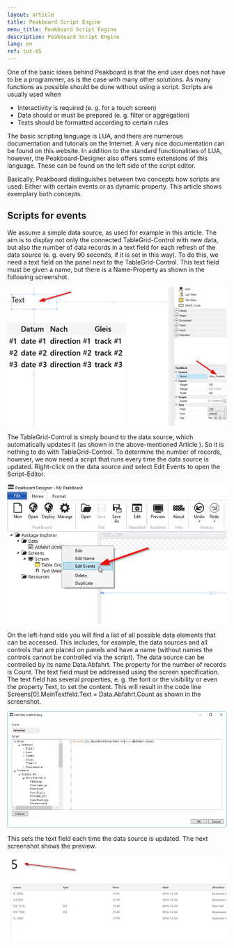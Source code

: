 ```yaml
---
layout: article
title: Peakboard Script Engine
menu_title: Peakboard Script Engine
description: Peakboard Script Engine
lang: en
ref: tut-05
---
```

One of the basic ideas behind Peakboard is that the end user does not have to be a programmer, as is the case with many other solutions. As many functions as possible should be done without using a script. Scripts are usually used when

*  Interactivity is required (e. g. for a touch screen)
*  Data should or must be prepared (e. g. filter or aggregation)
*  Texts should be formatted according to certain rules

The basic scripting language is LUA, and there are numerous documentation and tutorials on the Internet. A very nice documentation can be found on this website. In addition to the standard functionalities of LUA, however, the Peakboard-Designer also offers some extensions of this language. These can be found on the left side of the script editor.

Basically, Peakboard distinguishes between two concepts how scripts are used: Either with certain events or as dynamic property. This article shows exemplary both concepts.

## Scripts for events
We assume a simple data source, as used for example in this article. The aim is to display not only the connected TableGrid-Control with new data, but also the number of data records in a text field for each refresh of the data source (e. g. every 90 seconds, if it is set in this way). To do this, we need a text field on the panel next to the TableGrid-Control. This text field must be given a name, but there is a Name-Property as shown in the following screenshot.

![Example image of text field and where to name the text field created in the Peakboard Designer.](/assets/images/Tutorial/Script/TutorialScripting01.png)

The TableGrid-Control is simply bound to the data source, which automatically updates it (as shown in the above-mentioned Article ). So it is nothing to do with TableGrid-Control. To determine the number of records, however, we now need a script that runs every time the data source is updated. Right-click on the data source and select Edit Events to open the Script-Editor.

![image_1](/assets/images/Tutorial/Script/TutorialScripting02.png)

On the left-hand side you will find a list of all possible data elements that can be accessed. This includes, for example, the data sources and all controls that are placed on panels and have a name (without names the controls cannot be controlled via the script). The data source can be controlled by its name Data.Abfahrt. The property for the number of records is Count. The text field must be addressed using the screen specification. The text field has several properties, e. g. the font or the visibility or even the property Text, to set the content. This will result in the code line Screens[0].MeinTextfeld.Text = Data.Abfahrt.Count as shown in the screenshot.

![image_1](/assets/images/Tutorial/Script/TutorialScripting03.png)

This sets the text field each time the data source is updated. The next screenshot shows the preview.

![image_1](/assets/images/Tutorial/Script/TutorialScripting04.png)
